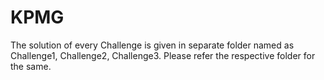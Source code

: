 # KPMG
The solution of every Challenge is given in separate folder named as Challenge1, Challenge2, Challenge3.
Please refer the respective folder for the same.
